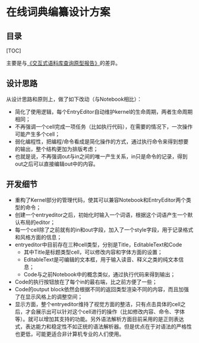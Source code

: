 # 在线词典编纂设计方案

## 目录

[TOC]

主要是与[《交互式语料库查询原型报告》](交互式语料库查询原型报告.md)的差异。

## 设计思路
从设计思路和原则上，做了如下改动（与Notebook相比）：
* 简化了使用逻辑，每个EntryEditor自动维护kernel的生命周期，两者生命周期相同；
* 不再强调一个cell完成一项任务（比如执行代码），在需要的情况下，一次操作可能产生多个cell；
* 弱化编程性，把编程/命令看成是简化操作的方式，通过执行命令来得到想要的输出，整个结构更加为排版考虑；
* 也就是说，不再强调out与in之间的唯一产生关系，in只是命令的记录，得到out之后可以直接编辑out中的内容。

## 开发细节
* 重构了Kernel部分的管理代码，使其可以兼容Notebook和EntryEditor两个类型的命令；
* 创建一个entryeditor之后，初始化时输入一个词语，根据这个词语产生一个默认布局的editor；
* 每一个cell除了之前就有的in和out字段，加入了一个style字段，用于记录格式和风格方面的信息；
* entryeditor中目前存在三种cell类型，分别是Title，EditableText和Code
    * 其中Title是标题类型cell，可以修改内容和字体方面的设置；
	* EditableText是可编辑的文本框，用于输入读音、释义之类的纯文本信息；
	* Code与之前Notebook中的概念类似，通过执行代码来得到输出；
* Code的执行按钮放在了每个in的最右端，比之前方便了一些；
* Code的output block依然会根据不同的返回类型渲染不同的内容，而且加强了在显示风格上的调整空间；
* 显示方面，整个entryeditor维持了视觉方面的整洁，只有点击具体的cell之后，才会展示出可以针对这个cell进行的操作（比如修改内容、命令、字体等）。就可以增加其支持的功能。另外语法解析方面目前采用的是正则表达式，表达能力和稳定性不如正统的语法解析器。但是优点在于对语法的严格性也更低，可能更适合非计算机专业的人们使用。
